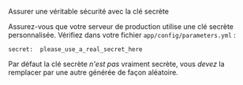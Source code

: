 Assurer une véritable sécurité avec la clé secrète

Assurez-vous que votre serveur de production utilise une clé secrète personnalisée. Vérifiez dans votre fichier `app/config/parameters.yml` :

    secret:  please_use_a_real_secret_here

Par défaut la clé secrète *n'est pas* vraiment secrète, vous *devez* la remplacer par une autre générée de façon aléatoire.
